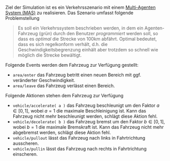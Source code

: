 Ziel der Simulation ist es ein Verkehrsszenario mit einem [Multi-Agenten System (MAS)](https://de.wikipedia.org/wiki/Multiagentensystem) zu realisieren.
Das Szenario umfasst folgende Problemstellung

> Es soll ein Verkehrssystem beschrieben werden, in dem ein Agenten-Fahrzeug (grün) durch den Benutzer _programmiert_ werden soll, so dass es _optimal_ die Strecke von 100km abfährt.
> Optimal bedeutet, dass es sich regelkonform verhält, d.h. die Geschwindigkeitsbegrenzung einhält aber trotzdem so schnell wie möglich die Strecke bewältigt.

Folgende Events werden dem Fahrzeug zur Verfügung gestellt:

* ```area/enter``` das Fahrzeug betritt einen neuen Bereich mit ggf. veränderter Geschwindigkeit.
* ```area/leave``` das Fahrzeug verlässt einen Bereich.

Folgende Aktionen stehen dem Fahrzeug zur Verfügung

* ```vehicle/accelerate( a )``` das Fahrzeug beschleunigt um den Faktor $a \in [0,1]$, wobei $a=1$ die maximale Beschleinigung ist. Kann das Fahrzeug nicht mehr beschleunigt werden, schlägt diese Aktion fehl.
* ```vehicle/decelerate( b )``` das Fahrzeug bremst um den Faktor $b \in [0,1]$, wobei $b=1$ die maximale Bremskraft ist. Kann das Fahrzeug nicht mehr abgebremst werden, schlägt diese Aktion fehl.
* ```vehicle/pullout``` lässt das Fahrzeug nach links in Fahrtrichtung ausscheren.
* ```vehicle/pullin``` lässt das Fahrzeug nach rechts in Fahrtrichtung einscheren.
